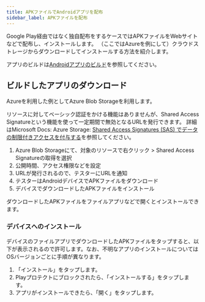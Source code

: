 ```yaml
---
title: APKファイルでAndroidアプリを配布
sidebar_label: APKファイルを配布
---
```


Google Play経由ではなく独自配布をするケースではAPKファイルをWebサイトなどで配布し、インストールします。
（ここではAzureを例にして）クラウドストレージからダウンロードしてインストールする方法を紹介します。

アプリのビルドは[Androidアプリのビルド](app-build/android-build.md)を参照してください。

## ビルドしたアプリのダウンロード

Azureを利用した例としてAzure Blob Storageを利用します。

リソースに対してベーシック認証をかける機能はありませんが、Shared Access Signatureという機能を使って一定期間で無効となるURLを発行できます。
詳細はMicrosoft Docs: Azure Storage: [Shared Access Signatures (SAS) でデータの制限付きアクセスを付与する](https://docs.microsoft.com/ja-jp/azure/storage/common/storage-sas-overview)を参照してください。

1. Azure Blob Storageにて、対象のリソースで右クリック > Shared Access Signatureの取得を選択
2. 公開時間、アクセス権限などを設定
3. URLが発行されるので、テスターにURLを通知
4. テスターはAndroidデバイスでAPKファイルをダウンロード
5. デバイスでダウンロードしたAPKファイルをインストール

ダウンロードしたAPKファイルをファイルアプリなどで開くとインストールできます。

### デバイスへのインストール

デバイスのファイルアプリでダウンロードしたAPKファイルをタップすると、以下が表示されるので許可します。なお、不明なアプリのインストールについてはOSバージョンごとに手順が異なります。

1. 「インストール」をタップします。
1. Playプロテクトにブロックされたら、「インストールする」をタップします。
1. アプリがインストールできたら、「開く」をタップします。
